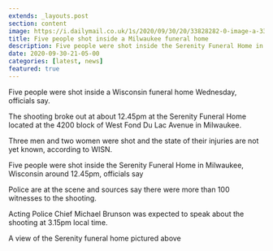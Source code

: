 ```yaml
---
extends: _layouts.post
section: content
image: https://i.dailymail.co.uk/1s/2020/09/30/20/33828282-0-image-a-33_1601495861154.jpg 
title: Five people shot inside a Milwaukee funeral home  
description: Five people were shot inside the Serenity Funeral Home in Milwaukee, Wisconsin around 12.45pm, officials say. 
date: 2020-09-30-21-05-00 
categories: [latest, news] 
featured: true 
--- 
```

Five people were shot inside a Wisconsin funeral home Wednesday, officials say.

The shooting broke out at about 12.45pm at the Serenity Funeral Home located at the 4200 block of West Fond Du Lac Avenue in Milwaukee.

Three men and two women were shot and the state of their injuries are not yet known, according to WISN.

Five people were shot inside the Serenity Funeral Home in Milwaukee, Wisconsin around 12.45pm, officials say

Police are at the scene and sources say there were more than 100 witnesses to the shooting. 

Acting Police Chief Michael Brunson was expected to speak about the shooting at 3.15pm local time. 

A view of the Serenity funeral home pictured above 

